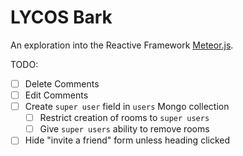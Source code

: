 # LYCOS Bark

An exploration into the Reactive Framework [Meteor.js](http://www.meteor.com).



TODO:

- [ ] Delete Comments
- [ ] Edit Comments
- [ ] Create `super user` field in `users` Mongo collection
  - [ ] Restrict creation of rooms to `super users`
  - [ ] Give `super users` ability to remove rooms
- [ ] Hide "invite a friend" form unless heading clicked